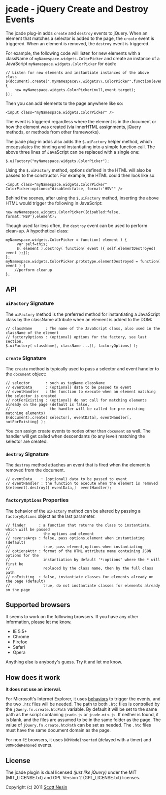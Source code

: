 # jcade - jQuery Create and Destroy Events

The jcade plug-in adds `create` and `destroy` events to jQuery. When an element that matches a selector is added to the page, the `create` event is triggered. When an element is removed, the `destroy` event is triggered.

For example, the following code will listen for new elements with a className of `myNamespace.widgets.ColorPicker` and create an instance of a JavaScript `myNamespace.widgets.ColorPicker` for each:
    
    // Listen for new elements and instantiate instances of the above class
    $(document).create(".myNamespace\\.widgets\\.ColorPicker",function(event){
        new myNamespace.widgets.ColorPicker(null,event.target);
    });

Then you can add elements to the page anywhere like so:

    <input class="myNamespace.widgets.ColorPicker" />
  
The event is triggered regardless where the element is in the document or how the element was created (via innerHTML assignments, jQuery methods, or methods from other frameworks).

The jcade plug-in adds also adds the `$.uiFactory` helper method, which encapsulates the binding and instantiating into a simple function call. The above three lines of JavaScript can be replaced with a single one:

    $.uiFactory("myNamespace.widgets.ColorPicker");

Using the `$.uiFactory` method, options defined in the HTML will also be passed to the constructor. For example, the HTML could then look like so:

    <input class="myNamespace.widgets.ColorPicker" ColorPicker:options="disabled:false, format:'HSV'" />

Behind the scenes, after using the `$.uiFactory` method, inserting the above HTML would trigger the following in JavaScript:

    new myNamespace.widgets.ColorPicker({disabled:false, format:'HSV'},element);

Though used far less often, the `destroy` event can be used to perform clean-up. A hypothetical class:

    myNamespace.widgets.ColorPicker = function( element ) {
         var self=this;
         $( element ).destroy( function( event ){ self.elementDestroyed( event );});
    };
    myNamespace.widgets.ColorPicker.prototype.elementDestroyed = function( event ) {
        //perform cleanup
    };

## API

### `uiFactory` Signature

The `uiFactory` method is the preferred method for instantiating a JavaScript class by the className attribute when an element is added to the DOM:

    // className      : The name of the JavaScript class, also used in the className of the element
    // factoryOptions : (optional) options for the factory, see last section.
    $.uiFactory( className[, className ...][, factoryOptions] );

### `create` Signature

The `create` method is typically used to pass a selector and event handler to the `document` object:

    // selector       : such as tagName.className
    // eventData      : (optional) data to be passed to event
    // eventHandler   : the function to execute when an element matching the selector is created
    // notForExisting : (optional) do not call for matching elements already on the page (default is false, 
    //                  the handler will be called for pre-existing matching elements)
    $(document).create( selector[, eventData], eventHandler[, notForExisting] );

You can assign create events to nodes other than `document` as well. The handler will get called when descendants (to any level) matching the selector are created.

### `destroy` Signature

The `destroy` method attaches an event that is fired when the element is removed from the document.

    // eventData    : (optional) data to be passed to event
    // eventHandler : the function to execute when the element is removed
    $(element).destroy([ eventData,]  eventHandler);

### `factoryOptions` Properties

The behavior of the `uiFactory` method can be altered by passing a `factoryOptions` object as the last parameter.

    // finder      : a function that returns the class to instantiate, which will be passed 
    //               the options and element
    // reverseArgs : false, pass options,element when instantiating (default)
    //               true, pass element,options when instantiating
    // optionsAttr : format of the HTML attribute name containing JSON options for the 
    //               instantiation by default '*:options" where the * will first be
    //               replaced by the class name, then by the full class path
    // noExisting  : false, instantiate classes for elements already on the page (default)
    //               true, do not instantiate classes for elements already on the page

## Supported browsers

It seems to work on the following browsers. If you have any other information, please let me know.

* IE 5.5+
* Chrome
* Firefox
* Safari
* Opera

Anything else is anybody's guess. Try it and let me know.

## How does it work

**It does not use an interval.**

For Microsoft's Internet Explorer, it uses [behaviors](http://msdn.microsoft.com/en-us/library/ms531018\(v=VS.85\).aspx) to trigger the events, and the two `.htc` files will be needed. The path to both `.htc` files is controlled by the `jQuery.fn.create.htcPath` variable. By default it will be set to the same path as the script containing `jcade.js` or `jcade.min.js`. If neither is found, it is blank, and the files are assumed to be in the same folder as the page. The value of `jQuery.fn.create.htcPath` can be set as needed. The `.htc` files must have the same document domain as the page.

For non-IE browsers, it uses `DOMNodeInserted` (delayed with a timer) and `DOMNodeRemoved` events.

## License

The jcade plugin is dual licensed *(just like jQuery)* under the MIT (MIT\_LICENSE.txt) and GPL Version 2 (GPL\_LICENSE.txt) licenses.

Copyright (c) 2011 [Scott Nesin](http://scottnesin.com/)
